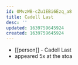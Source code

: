```yaml
---
id: 0MvzWB-cZu1EBi6Ezq_a8
title: Cadell Last
desc: ''
updated: 1639759645924
created: 1639759645924
---
```



- [[person]] - Cadell Last
- appeared 5x at the stoa
